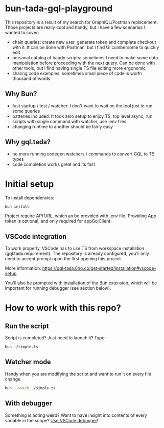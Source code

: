 # bun-tada-gql-playground

This repository is a result of my search for GraphiQL/Postman replacement. Those projects are really cool and handy, but I have a few scenarios I wanted to cover:

- chain queries: create new user, generate token and complete checkout with it. It can be done with Postman, but I find UI cumbersome to quickly edit
- personal catalog of handy scripts: sometimes I need to make some data manipulation before proceeding with the next query. Can be done with other tools, but I find having single TS file editing more ergonomic
- sharing code examples: sometimes small piece of code is worth thousand of words

## Why Bun?

- fast startup / test / watcher: I don't want to wait on the tool just to run some queries
- batteries included: It took zero setup to enjoy TS, top level async, run scripts with single command with watcher, use .env files
- changing runtime to another should be fairly easy

## Why gql.tada?

- no more running codegen watchers / commands to convert GQL to TS types
- code completion works great and its fast

# Initial setup

To install dependencies:

```bash
bun install
```

Project require API URL, which an be provided with .env file. Providing App token is optional, and only required for appGqlClient.

## VSCode integration

To work properly, VSCode has to use TS from workspace installation (gql.tada requirement). The repository is already configured, you'll only need to accept prompt upon the first opening this project.

More information: https://gql-tada.0no.co/get-started/installation#vscode-setup 

You'll also be prompted with installation of the Bun extension, which will be important for running debugger (see section below).

# How to work with this repo?

## Run the script
Script is completed? Just need to launch it? Type:

```bash
bun ./simple.ts
```

## Watcher mode

Handy when you are modifying the script and want to run it on every file change: 

```bash
bun --watch ./simple.ts
```

## With debugger

Something is acting weird? Want to have insight into contents of every variable in the scope? [Use VSCode debugger](https://bun.sh/guides/runtime/vscode-debugger)!
